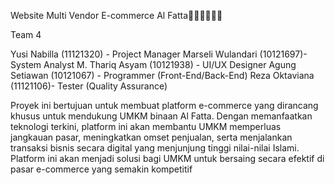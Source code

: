 Website Multi Vendor E-commerce Al Fatta👨🏻‍💻👩🏻‍💻

Team 4

Yusi Nabilla (11121320) - Project Manager
Marseli Wulandari (10121697)- System Analyst
M. Thariq Asyam (10121938) - UI/UX Designer
Agung Setiawan (10121067) - Programmer (Front-End/Back-End)
Reza Oktaviana (11121106)- Tester (Quality Assurance)

Proyek ini bertujuan untuk membuat platform e-commerce yang dirancang khusus untuk mendukung UMKM binaan Al Fatta. Dengan memanfaatkan teknologi terkini, platform ini akan membantu UMKM memperluas jangkauan pasar, meningkatkan omset penjualan, serta menjalankan transaksi bisnis secara digital yang menjunjung tinggi nilai-nilai Islami. Platform ini akan menjadi solusi bagi UMKM untuk bersaing secara efektif di pasar e-commerce yang semakin kompetitif



